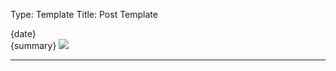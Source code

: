 Type: Template
Title: Post Template

<div class="content">
		<div class="article-container">
			<div class="outline">
				<div class="post-info">
					<i class="fa-solid fa-clock"></i> {date}
				</div>
			</div>
<article>
{summary}
<img src="{image}">
</article>
</div>
</div>
		
<hr class="post-spacing">
</hr>